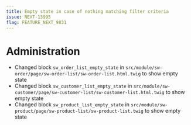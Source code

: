 ```yaml
---
title: Empty state in case of nothing matching filter criteria
issue: NEXT-13995
flag: FEATURE_NEXT_9831
---
```

# Administration
* Changed block `sw_order_list_empty_state` in `src/module/sw-order/page/sw-order-list/sw-order-list.html.twig` to show empty state
* Changed block `sw_customer_list_empty_state` in `src/module/sw-customer/page/sw-customer-list/sw-customer-list.html.twig` to show empty state
* Changed block `sw_product_list_empty_state` in `src/module/sw-product/page/sw-product-list/sw-product-list.twig` to show empty state
